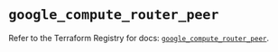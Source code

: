 # `google_compute_router_peer`

Refer to the Terraform Registry for docs: [`google_compute_router_peer`](https://registry.terraform.io/providers/hashicorp/google/6.3.0/docs/resources/compute_router_peer).
